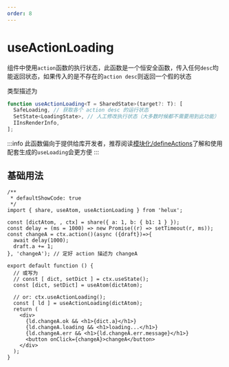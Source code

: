 ```yaml
---
order: 8
---
```


# useActionLoading

组件中使用`action`函数的执行状态，此函数是一个恒安全函数，传入任何`desc`均能返回状态，如果传入的是不存在的`action desc`则返回一个假的状态

类型描述为

```ts
function useActionLoading<T = SharedState>(target?: T): [
  SafeLoading, // 获取各个 action desc 的运行状态
  SetState<LoadingState>, // 人工修改执行状态（大多数时候都不需要用到此功能）
  IInsRenderInfo,
];
```

:::info
此函数偏向于提供给库开发者，推荐阅读[模块化/defineActions](/guide/modular#defineactions)了解和使用配套生成的`useLoading`会更方便
:::

## 基础用法

```tsx
/**
 * defaultShowCode: true
 */
import { share, useAtom, useActionLoading } from 'helux';

const [dictAtom, , ctx] = share({ a: 1, b: { b1: 1 } });
const delay = (ms = 1000) => new Promise((r) => setTimeout(r, ms));
const changeA = ctx.action()(async ({draft})=>{
  await delay(1000);
  draft.a += 1;
}, 'changeA'); // 定好 action 描述为 changeA

export default function () {
  // 或写为
  // const [ dict, setDict ] = ctx.useState();
  const [dict, setDict] = useAtom(dictAtom);

  // or: ctx.useActionLoading();
  const [ ld ] = useActionLoading(dictAtom);
  return (
    <div>
      {ld.changeA.ok && <h1>{dict.a}</h1>}
      {ld.changeA.loading && <h1>loading...</h1>}
      {ld.changeA.err && <h1>{ld.changeA.err.message}</h1>}
      <button onClick={changeA}>changeA</button>
    </div>
  );
}
```
